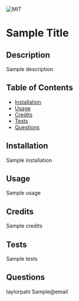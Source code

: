 ![MIT](https://img.shields.io/github/license/taylorpahl/README-Generator)

# Sample Title

## Description

Sample description

## Table of Contents

- [Installation](#installation)
- [Usage](#usage)
- [Credits](#credits)
- [Tests](#tests)
- [Questions](#questions)

## Installation

Sample installation

## Usage

Sample usage

## Credits

Sample credits

## Tests

Sample tests

## Questions

taylorpahl
Sample@email

